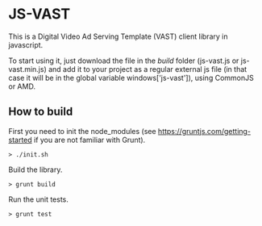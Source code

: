 JS-VAST
=======

This is a Digital Video Ad Serving Template (VAST) client library in javascript.

To start using it, just download the file in the *build* folder (js-vast.js or js-vast.min.js) and add it to your project as a regular external js file (in that case it will be in the global variable windows['js-vast']), using CommonJS or AMD.



How to build
------------

First you need to init the node_modules (see https://gruntjs.com/getting-started if you are not familiar with Grunt).

    > ./init.sh


Build the library.

    > grunt build


Run the unit tests.

    > grunt test

